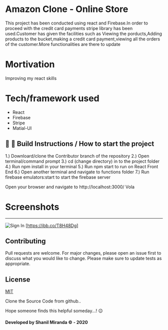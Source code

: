 # Amazon Clone - Online Store

This project has been conducted using react and Firebase.In order to proceed with the credit card payments stripe library has been used.Customer has given the facilities such as Viewing the porducts,Adding products to the bucket,making a credit card payment,viewing all the orders of the customer.More functionalities are there to update

# Mortivation

Improving my react skills

# Tech/framework used

* React
* Firebase
* Stripe
* Matial-UI

🚀 🚀 Build Instructions / How to start the project
---
1.) Downloard/clone the Contributor branch of the repository
2.) Open terminal/command prompt
3.) cd (change directory) in to the project folder
4.) Run npm install in your terminal
5.) Run npm start to run on React Front End
6.) Open another terminal and navigate to functions folder
7.) Run firebase emulators:start to start the firebase server

Open your browser and navigate to http://localhost:3000/ Vola


# Screenshots

---
![Sign In](https://i.ibb.co/DbJ6p2k/signin.png)
[https://ibb.co/T8H48Dg]

## Contributing
Pull requests are welcome. For major changes, please open an issue first to discuss what you would like to change.
Please make sure to update tests as appropriate.

## License
[MIT](https://choosealicense.com/licenses/mit/)

Clone the Source Code from github..

Hope someone finds this helpful someday...! :wink:

#### Developed by Shanil Miranda © - 2020
